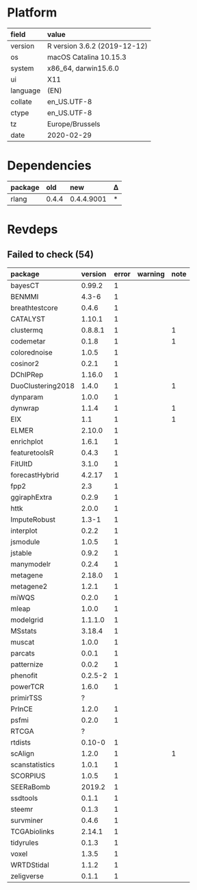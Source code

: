 # Platform

|field    |value                        |
|:--------|:----------------------------|
|version  |R version 3.6.2 (2019-12-12) |
|os       |macOS Catalina 10.15.3       |
|system   |x86_64, darwin15.6.0         |
|ui       |X11                          |
|language |(EN)                         |
|collate  |en_US.UTF-8                  |
|ctype    |en_US.UTF-8                  |
|tz       |Europe/Brussels              |
|date     |2020-02-29                   |

# Dependencies

|package |old   |new        |Δ  |
|:-------|:-----|:----------|:--|
|rlang   |0.4.4 |0.4.4.9001 |*  |

# Revdeps

## Failed to check (54)

|package           |version |error |warning |note |
|:-----------------|:-------|:-----|:-------|:----|
|bayesCT           |0.99.2  |1     |        |     |
|BENMMI            |4.3-6   |1     |        |     |
|breathtestcore    |0.4.6   |1     |        |     |
|CATALYST          |1.10.1  |1     |        |     |
|clustermq         |0.8.8.1 |1     |        |1    |
|codemetar         |0.1.8   |1     |        |1    |
|colorednoise      |1.0.5   |1     |        |     |
|cosinor2          |0.2.1   |1     |        |     |
|DChIPRep          |1.16.0  |1     |        |     |
|DuoClustering2018 |1.4.0   |1     |        |1    |
|dynparam          |1.0.0   |1     |        |     |
|dynwrap           |1.1.4   |1     |        |1    |
|EIX               |1.1     |1     |        |1    |
|ELMER             |2.10.0  |1     |        |     |
|enrichplot        |1.6.1   |1     |        |     |
|featuretoolsR     |0.4.3   |1     |        |     |
|FitUltD           |3.1.0   |1     |        |     |
|forecastHybrid    |4.2.17  |1     |        |     |
|fpp2              |2.3     |1     |        |     |
|ggiraphExtra      |0.2.9   |1     |        |     |
|httk              |2.0.0   |1     |        |     |
|ImputeRobust      |1.3-1   |1     |        |     |
|interplot         |0.2.2   |1     |        |     |
|jsmodule          |1.0.5   |1     |        |     |
|jstable           |0.9.2   |1     |        |     |
|manymodelr        |0.2.4   |1     |        |     |
|metagene          |2.18.0  |1     |        |     |
|metagene2         |1.2.1   |1     |        |     |
|miWQS             |0.2.0   |1     |        |     |
|mleap             |1.0.0   |1     |        |     |
|modelgrid         |1.1.1.0 |1     |        |     |
|MSstats           |3.18.4  |1     |        |     |
|muscat            |1.0.0   |1     |        |     |
|parcats           |0.0.1   |1     |        |     |
|patternize        |0.0.2   |1     |        |     |
|phenofit          |0.2.5-2 |1     |        |     |
|powerTCR          |1.6.0   |1     |        |     |
|primirTSS         |?       |      |        |     |
|PrInCE            |1.2.0   |1     |        |     |
|psfmi             |0.2.0   |1     |        |     |
|RTCGA             |?       |      |        |     |
|rtdists           |0.10-0  |1     |        |     |
|scAlign           |1.2.0   |1     |        |1    |
|scanstatistics    |1.0.1   |1     |        |     |
|SCORPIUS          |1.0.5   |1     |        |     |
|SEERaBomb         |2019.2  |1     |        |     |
|ssdtools          |0.1.1   |1     |        |     |
|steemr            |0.1.3   |1     |        |     |
|survminer         |0.4.6   |1     |        |     |
|TCGAbiolinks      |2.14.1  |1     |        |     |
|tidyrules         |0.1.3   |1     |        |     |
|voxel             |1.3.5   |1     |        |     |
|WRTDStidal        |1.1.2   |1     |        |     |
|zeligverse        |0.1.1   |1     |        |     |


